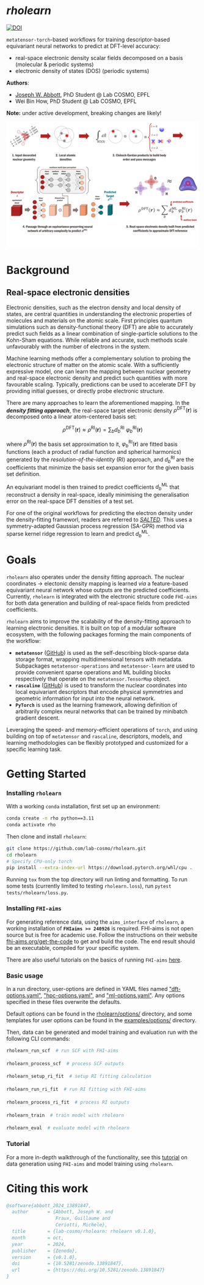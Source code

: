 # *rholearn*

[![DOI](https://zenodo.org/badge/DOI/10.5281/zenodo.13891847.svg)](https://doi.org/10.5281/zenodo.13891847)

`metatensor-torch`-based workflows for training descriptor-based equivariant neural networks to predict at DFT-level accuracy:

* real-space electronic density scalar fields decomposed on a basis (molecular & periodic systems)
* electronic density of states (DOS) (periodic systems)


**Authors**: 
* [Joseph W. Abbott](https://linktr.ee/josephabbott), PhD Student @ Lab COSMO, EPFL
* Wei Bin How, PhD Student @ Lab COSMO, EPFL

**Note:** under active development, breaking changes are likely!

![rholearn workflow summary](example/assets/rholearn.png)

# Background

## Real-space electronic densities

Electronic densities, such as the electron density and local density of states, are central quantities in understanding the electronic properties of molecules and materials on the atomic scale. First principles quantum simulations such as density-functional theory (DFT) are able to accurately predict such fields as a linear combination of single-particle solutions to the Kohn-Sham equations. While reliable and accurate, such methods scale unfavourably with the number of electrons in the system. 

Machine learning methods offer a complementary solution to probing the electronic structure of matter on the atomic scale. With a sufficiently expressive model, one can learn the mapping between nuclear geometry and real-space electronic density and predict such quantities with more favourable scaling. Typically, predictions can be used to accelerate DFT by providing initial guesses, or directly probe electronic structure.

There are many approaches to learn the aforementioned mapping. In the ***density fitting approach***, the real-space target electronic density $\rho^{\text{DFT}}(\mathbf{r})$ is decomposed onto a linear atom-centered basis set:

$$
\rho^{\text{DFT}}(\mathbf{r}) \approx \rho^{\text{RI}}(\mathbf{r}) = \sum_{b} d_b^{\text{RI}} \ \varphi_b^{\text{RI}}(\mathbf{r})
$$

where $\rho^{\text{RI}}(\mathbf{r})$ the basis set approximation to it, $\varphi_b^{\text{RI}}(\mathbf{r})$ are fitted basis functions (each a product of radial function and spherical harmonics) generated by the *resolution-of-the-identity* (RI) approach, and $d_b^{\text{RI}}$ are the coefficients that minimize the basis set expansion error for the given basis set definition.

An equivariant model is then trained to predict coefficients $d_b^{\text{ML}}$ that reconstruct a density in real-space, ideally minimising the generalisation error on the real-space DFT densities of a test set.

For one of the original workflows for predicting the electron density under the density-fitting frameworl, readers are referred to [*SALTED*](https://github.com/andreagrisafi/SALTED). This uses a symmetry-adapted Gaussian process regression (SA-GPR) method via sparse kernel ridge regression to learn and predict $d_b^{\text{ML}}$.

# Goals

`rholearn` also operates under the density fitting approach. The nuclear coordinates $\to$ electonic density mapping is learned *via* a feature-based equivariant neural network whose outputs are the predicted coefficients. Currently, `rholearn` is integrated with the electronic structure code `FHI-aims` for both data generation and building of real-space fields from predicted coefficients.

`rholearn` aims to improve the scalability of the density-fitting approach to learning electronic densities. It is built on top of a modular software ecosystem, with the following packages forming the main components of the workflow:

* **`metatensor`** ([GitHub](https://github.com/lab-cosmo/metatensor)) is used as the self-describing block-sparse data storage format, wrapping multidimensional tensors with metadata. Subpackages `metatensor-operations` and `metatensor-learn` are used to provide convenient sparse operations and ML building blocks respectively that operate on the `metatensor.TensorMap` object.
* **`rascaline`** ([GitHub](https://github.com/luthaf/rascaline)) is used to transform the nuclear coordinates into local equivariant descriptors that encode physical symmetries and geometric information for input into the neural network.
* **`PyTorch`** is used as the learning framework, allowing definition of arbitrarily complex neural networks that can be trained by minibatch gradient descent.

Leveraging the speed- and memory-efficient operations of `torch`, and using building on top of `metatensor` and `rascaline`, descriptors, models, and learning methodologies can be flexibly prototyped and customized for a specific learning task.


# Getting Started

### Installing `rholearn`

With a working `conda` installation, first set up an environment:
```bash
conda create -n rho python==3.11
conda activate rho
```
Then clone and install `rholearn`:
```bash
git clone https://github.com/lab-cosmo/rholearn.git
cd rholearn
# Specify CPU-only torch
pip install --extra-index-url https://download.pytorch.org/whl/cpu .
```

Running `tox` from the top directory will run linting and formatting.
To run some tests (currently limited to testing `rholearn.loss`), run `pytest tests/rholearn/loss.py`.

### Installing `FHI-aims`

For generating reference data, using the `aims_interface` of `rholearn`, a working installation of **`FHIaims >= 240926`** is required. FHI-aims is not open source but is free for academic use. Follow the instructions on their website [fhi-aims.org/get-the-code](https://fhi-aims.org/get-the-code/) to get and build the code. The end result should be an executable, compiled for your specific system.

There are also useful tutorials on the basics of running `FHI-aims` [here](https://fhi-aims-club.gitlab.io/tutorials/basics-of-running-fhi-aims/).


### Basic usage

In a run directory, user-options are defined in YAML files named ["dft-options.yaml"](example/options/dft-options.yaml), ["hpc-options.yaml"](example/options/hpc-options.yaml), and ["ml-options.yaml"](example/options/ml-options.yaml). Any options specified in these files overwrite the defaults.

Default options can be found in the [rholearn/options/](rholearn/options) directory, and some templates for user options can be found in the [examples/options/](example/options) directory.

Then, data can be generated and model training and evaluation run with the following CLI commands:

```bash
rholearn_run_scf  # run SCF with FHI-aims

rholearn_process_scf  # process SCF outputs

rholearn_setup_ri_fit  # setup RI fitting calculation

rholearn_run_ri_fit  # run RI fitting with FHI-aims

rholearn_process_ri_fit  # process RI outputs

rholearn_train  # train model with rholearn

rholearn_eval  # evaluate model with rholearn
```

### Tutorial 

For a more in-depth walkthrough of the functionality, see this [tutorial](example/rholearn-aims-tutorial/README.md) on data generation using `FHI-aims` and model training using `rholearn`.


# Citing this work

```bib
@software{abbott_2024_13891847,
  author       = {Abbott, Joseph W. and
                  Fraux, Guillaume and
                  Ceriotti, Michele},
  title        = {lab-cosmo/rholearn: rholearn v0.1.0},
  month        = oct,
  year         = 2024,
  publisher    = {Zenodo},
  version      = {v0.1.0},
  doi          = {10.5281/zenodo.13891847},
  url          = {https://doi.org/10.5281/zenodo.13891847}
}
```
